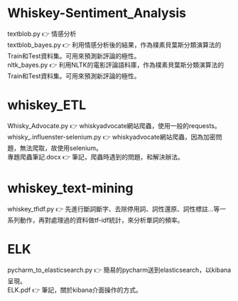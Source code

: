 # Whiskey-Sentiment_Analysis                                                                                                                                                       
textblob.py 👉 情感分析                                                                                                                                                             
textblob_bayes.py 👉 利用情感分析後的結果，作為樸素貝葉斯分類演算法的Train和Test資料集。可用來預測新評論的極性。                                                                           
nltk_bayes.py 👉 利用NLTK的電影評論語料庫，作為樸素貝葉斯分類演算法的Train和Test資料集。可用來預測新評論的極性。                                                                           
# whiskey_ETL                                                                                                                                                                       
Whisky_Advocate.py 👉 whiskyadvocate網站爬蟲，使用一般的requests。
whisky_.influenster-selenium.py 👉 whiskyadvocate網站爬蟲，因為加密問題，無法爬取，故使用selenium。                                                                                    
專題爬蟲筆記.docx 👉 筆記，爬蟲時遇到的問題，和解決辦法。
# whiskey_text-mining
whiskey_tfidf.py 👉 先進行斷詞斷字、去除停用詞、詞性還原、詞性標註...等一系列動作，再對處理過的資料做tf-idf統計，來分析單詞的頻率。
# ELK
pycharm_to_elasticsearch.py 👉 簡易的pycharm送到elasticsearch，以kibana呈現。                                                                                                       
ELK.pdf 👉 筆記，關於kibana介面操作的方式。
